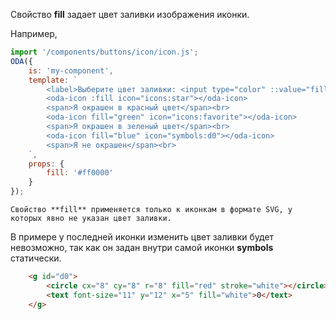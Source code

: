﻿Свойство **fill** задает цвет заливки изображения иконки.

Например,

```javascript _run_line_edit_loadoda_[my-component.js]
import '/components/buttons/icon/icon.js';
ODA({
    is: 'my-component',
    template: `
        <label>Выберите цвет заливки: <input type="color" ::value="fill"> </label>
        <oda-icon :fill icon="icons:star"></oda-icon>
        <span>Я окрашен в красный цвет</span><br>
        <oda-icon fill="green" icon="icons:favorite"></oda-icon>
        <span>Я окрашен в зеленый цвет</span><br>
        <oda-icon fill="blue" icon="symbols:d0"></oda-icon>
        <span>Я не окрашен</span><br>
    `,
    props: {
        fill: '#ff0000'
    }
});
```

``` info_md
Свойство **fill** применяется только к иконкам в формате SVG, у которых явно не указан цвет заливки.
```

В примере у последней иконки изменить цвет заливки будет невозможно, так как он задан внутри самой иконки **symbols** статически.

```html
    <g id="d0">
        <circle cx="8" cy="8" r="8" fill="red" stroke="white"></circle>
        <text font-size="11" y="12" x="5" fill="white">0</text>
    </g>
```
